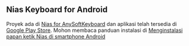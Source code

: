 ## Nias Keyboard for Android

Proyek ada di [Nias for AnySoftKeyboard](https://github.com/sslaia/AnySoftKeyboard/tree/master/addons/languages/nias) dan aplikasi telah tersedia di [Google Play Store](https://play.google.com/store/apps/details?id=com.anysoftkeyboard.languagepack.nias). Mohon membaca panduan instalasi di [Menginstalasi papan ketik Nias di smartphone Android](https://niaskeyboard.blogspot.com/2021/04/anysoftkeyboard-memasang-huruf-o-dan-w.html) 

